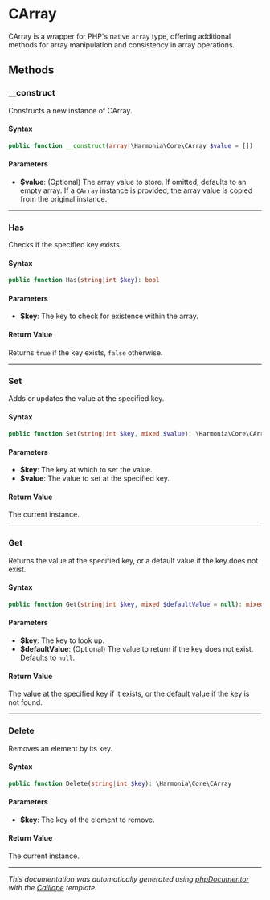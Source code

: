 # CArray

CArray is a wrapper for PHP's native `array` type, offering additional
methods for array manipulation and consistency in array operations.

## Methods

### __construct

Constructs a new instance of CArray.

#### Syntax

```php
public function __construct(array|\Harmonia\Core\CArray $value = [])
```

#### Parameters

- **$value**: (Optional) The array value to store. If omitted, defaults to an empty array. If a `CArray` instance is provided, the array value is copied from the original instance.

---

### Has

Checks if the specified key exists.

#### Syntax

```php
public function Has(string|int $key): bool
```

#### Parameters

- **$key**: The key to check for existence within the array.

#### Return Value

Returns `true` if the key exists, `false` otherwise.

---

### Set

Adds or updates the value at the specified key.

#### Syntax

```php
public function Set(string|int $key, mixed $value): \Harmonia\Core\CArray
```

#### Parameters

- **$key**: The key at which to set the value.
- **$value**: The value to set at the specified key.

#### Return Value

The current instance.

---

### Get

Returns the value at the specified key, or a default value if the key
does not exist.

#### Syntax

```php
public function Get(string|int $key, mixed $defaultValue = null): mixed
```

#### Parameters

- **$key**: The key to look up.
- **$defaultValue**: (Optional) The value to return if the key does not exist. Defaults to `null`.

#### Return Value

The value at the specified key if it exists, or the default value if the key is not found.

---

### Delete

Removes an element by its key.

#### Syntax

```php
public function Delete(string|int $key): \Harmonia\Core\CArray
```

#### Parameters

- **$key**: The key of the element to remove.

#### Return Value

The current instance.

---

*This documentation was automatically generated using [phpDocumentor](http://www.phpdoc.org/) with the [Calliope](https://github.com/DaphneWebFramework/Calliope) template.*

